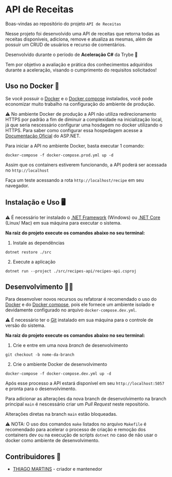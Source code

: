 # API de Receitas

Boas-vindas ao repositório do projeto `API de Receitas`

Nesse projeto foi desenvolvido uma API de receitas que retorna todas as receitas disponíveis, adiciona, remove e atualiza as mesmas, além de possuir um CRUD de usuários e recurso de comentários.

Desenvolvido durante o período de **Aceleração C#** da Trybe 🚀

Tem por objetivo a avaliação e prática dos conhecimentos adquiridos durante a aceleração, visando o cumprimento do requisitos solicitados!

## Uso no Docker 🐋
Se você possuir o [Docker](https://www.docker.com) e o [Docker compose](https://docs.docker.com/compose/install) instalados, você pode economizar muito trabalho na configuração do ambiente de produção.

⚠️ No ambiente Docker de produção a API não utiliza redirecionamento HTTPS por padrão a fim de diminuir a complexidade na inicialização local, já que seria nescessário configurar uma hosdagem no docker utilizando o HTTPS. Para saber como configurar essa hospedagem acesse a [Documentação Oficial](https://learn.microsoft.com/pt-br/aspnet/core/security/docker-compose-https?view=aspnetcore-6.0) do ASP.NET.

Para iniciar a API no ambiente Docker, basta executar 1 comando:
```
docker-compose -f docker-compose.prod.yml up -d
```
Assim que os containers estiverem funcionando, a API poderá ser acessada no `http://localhost`

Faça um teste acessando a rota `http://localhost/recipe` em seu navegador.

## Instalação e Uso 🖥️
⚠️ É necessário ter instalado o [.NET Framework](https://dotnet.microsoft.com/pt-br) (Windows) ou [.NET Core](https://dotnet.microsoft.com/pt-br/) (Linux/ Mac) em sua máquina para executar o sistema.

**Na raiz do projeto execute os comandos abaixo no seu terminal:**

1. Instale as dependências
```
dotnet restore ./src
```

2. Execute a aplicação
```
dotnet run --project ./src/recipes-api/recipes-api.csproj
```

## Desenvolvimento 🧑‍💻
Para desenvolver novos recursos ou refatorar é recomendado o uso do [Docker](https://www.docker.com) e do [Docker compose](https://docs.docker.com/compose/install), pois ele fornece um ambiente isolado e devidamente configurado no arquivo `docker-compose.dev.yml`.

⚠️ É necessário ter o [Git](https://git-scm.com) instalado em sua máquina para o controle de versão do sistema.

**Na raiz do projeto execute os comandos abaixo no seu terminal:**
1. Crie e entre em uma nova *branch* de desenvolvimento
```
git checkout -b nome-da-branch
```

2. Crie o ambiente Docker de desenvolvimento
```
docker-compose -f docker-compose.dev.yml up -d
```
Após esse processo a API estará disponível em seu `http://localhost:5057` e pronta para o desenvolvimento.

Para adicionar as alterações da nova branch de desenvolvimento na branch principal ```main``` é nescessário criar um *Pull Request* neste repositório.

Alterações diretas na branch ```main``` estão bloqueadas.

⚠️ NOTA: O uso dos comandos `make` listados no arquivo `Makefile` é recomendado para acelerar o processo de criação e remoção dos containers dev ou na execução de scripts `dotnet` no caso de não usar o docker como ambiente de desenvolvimento.

## Contribuidores 🤝

- [THIAGO MARTINS](https://github.com/thiagomartins367) - criador e mantenedor
